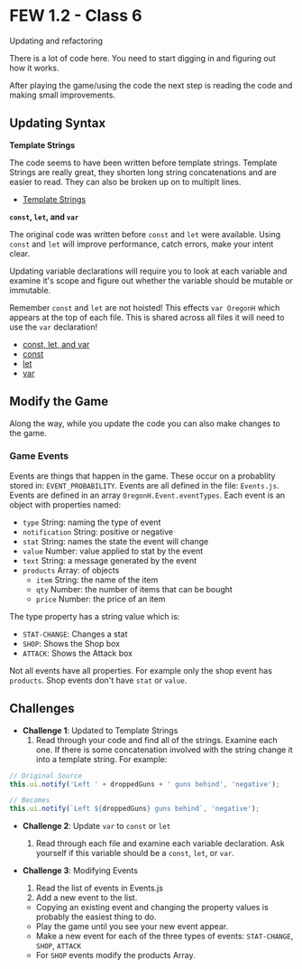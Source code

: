 # FEW 1.2 - Class 6 

Updating and refactoring 

There is a lot of code here. You need to start digging in and figuring out how it works. 

After playing the game/using the code the next step is reading the code and making small improvements. 

## Updating Syntax

**Template Strings**

The code seems to have been written before template strings. Template Strings are really great, they shorten long string concatenations and are easier to read. They can also be broken up on to multiplt lines.

- [Template Strings](https://developer.mozilla.org/en-US/docs/Web/JavaScript/Reference/Template_literals)

**`const`, `let`, and `var`**

The original code was written before `const` and `let` were available. Using `const` and `let` will improve performance, catch errors, make your intent clear.

Updating variable declarations will require you to look at each variable and examine it's scope and figure out whether the variable should be mutable or immutable.

Remember `const` and `let` are not hoisted! This effects `var OregonH` which appears at the top of each file. This is shared across all files it will need to use the `var` declaration!

- [const, let, and var](https://hackernoon.com/js-var-let-or-const-67e51dbb716f)
- [const](https://developer.mozilla.org/en-US/docs/Web/JavaScript/Reference/Statements/const)
- [let](https://developer.mozilla.org/en-US/docs/Web/JavaScript/Reference/Statements/let)
- [var](https://developer.mozilla.org/en-US/docs/Web/JavaScript/Reference/Statements/var)

## Modify the Game 

Along the way, while you update the code you can also make changes to the game. 

### Game Events 

Events are things that happen in the game. These occur on a probablity stored in: `EVENT_PROBABILITY`. Events are all defined in the file: `Events.js`. Events are defined in an array `OregonH.Event.eventTypes`. Each event is an object with properties named: 

- `type` String: naming the type of event
- `notification` String: positive or negative
- `stat` String: names the state the event will change
- `value` Number: value applied to stat by the event
- `text` String: a message generated by the event
- `products` Array: of objects 
  - `item` String: the name of the item
  - `qty` Number: the number of items that can be bought
  - `price` Number: the price of an item

The type property has a string value which is:

- `STAT-CHANGE`: Changes a stat
- `SHOP`: Shows the Shop box
- `ATTACK`: Shows the Attack box

Not all events have all properties. For example only the shop event has `products`. Shop events don't have `stat` or `value`. 

## Challenges 

- **Challenge 1**: Updated to Template Strings
  1. Read through your code and find all of the strings. Examine each one. If there is some concatenation involved with the string change it into a template string. For example: 
  
```JavaScript
// Original Source
this.ui.notify('Left ' + droppedGuns + ' guns behind', 'negative');

// Becomes
this.ui.notify(`Left ${droppedGuns} guns behind`, 'negative');
```

- **Challenge 2**: Update `var` to `const` or `let`
  1. Read through each file and examine each variable declaration. Ask yourself if this variable should be a `const`, `let`, or `var`. 

- **Challenge 3**: Modifying Events
  1. Read the list of events in Events.js
  2. Add a new event to the list. 
    - Copying an existing event and changing the property values is probably the easiest thing to do.  
    - Play the game until you see your new event appear. 
    - Make a new event for each of the three types of events: `STAT-CHANGE`, `SHOP`, `ATTACK`
    - For `SHOP` events modify the products Array.

    